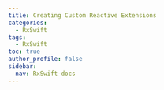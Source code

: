 ```yaml
---
title: Creating Custom Reactive Extensions
categories:
  - RxSwift
tags:
  - RxSwift
toc: true
author_profile: false
sidebar:
  nav: RxSwift-docs
---
```

